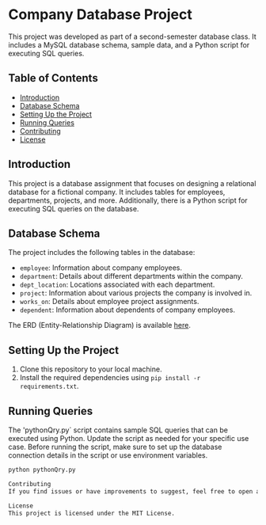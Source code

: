 # Company Database Project

This project was developed as part of a second-semester database class. It includes a MySQL database schema, sample data, and a Python script for executing SQL queries. 

## Table of Contents

- [Introduction](#introduction)
- [Database Schema](#database-schema)
- [Setting Up the Project](#setting-up-the-project)
- [Running Queries](#running-queries)
- [Contributing](#contributing)
- [License](#license)

## Introduction

This project is a database assignment that focuses on designing a relational database for a fictional company. It includes tables for employees, departments, projects, and more. Additionally, there is a Python script for executing SQL queries on the database.

## Database Schema

The project includes the following tables in the database:

- `employee`: Information about company employees.
- `department`: Details about different departments within the company.
- `dept_location`: Locations associated with each department.
- `project`: Information about various projects the company is involved in.
- `works_on`: Details about employee project assignments.
- `dependent`: Information about dependents of company employees.

The ERD (Entity-Relationship Diagram) is available [here](companyERD.pdf).

## Setting Up the Project

1. Clone this repository to your local machine.
2. Install the required dependencies using `pip install -r requirements.txt`.

## Running Queries

The 'pythonQry.py` script contains sample SQL queries that can be executed using Python. Update the script as needed for your specific use case. Before running the script, make sure to set up the database connection details in the script or use environment variables.

```bash
python pythonQry.py

Contributing
If you find issues or have improvements to suggest, feel free to open an issue or submit a pull request. Contributions are welcome!

License
This project is licensed under the MIT License.
